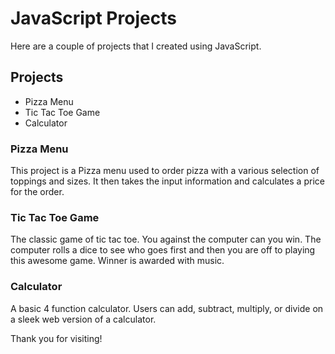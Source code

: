 # JavaScript Projects

Here are a couple of projects that I created using JavaScript.

## Projects

- Pizza Menu 
- Tic Tac Toe Game
- Calculator

### Pizza Menu
This project is a Pizza menu used to order pizza with a various selection of toppings and sizes. It then takes the input information and calculates a price for the order.

### Tic Tac Toe Game
The classic game of tic tac toe. You against the computer can you win. The computer rolls a dice to see who goes first and then you are off to playing this awesome game. Winner is awarded with music.

### Calculator
A basic 4 function calculator. Users can add, subtract, multiply, or divide on a sleek web version of a calculator.


Thank you for visiting!
